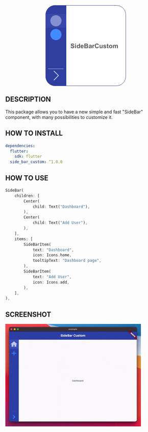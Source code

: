 <img src="https://raw.githubusercontent.com/andreamainella98/side_bar_custom/master/images/icon.png" style="display: block; margin-left: auto; margin-right: auto;">

## DESCRIPTION
This package allows you to have a new simple and fast "SideBar" component, with many possibilities to customize it.

## HOW TO INSTALL
```yaml
dependencies:
  flutter:
    sdk: flutter
  side_bar_custom: ^1.0.0
```

## HOW TO USE
```dart
SideBar(
    children: [
        Center(
            child: Text("Dashboard"),
        ),
        Center(
            child: Text("Add User"),
        ),
    ],
    items: [
        SideBarItem(
            text: "Dashboard", 
            icon: Icons.home, 
            tooltipText: "Dashboard page",
        ),
        SideBarItem(
            text: "Add User", 
            icon: Icons.add,
        ),
    ],
),
```

## SCREENSHOT
<img src="https://raw.githubusercontent.com/andreamainella98/side_bar_custom/master/images/example.gif" width="425" height="320">